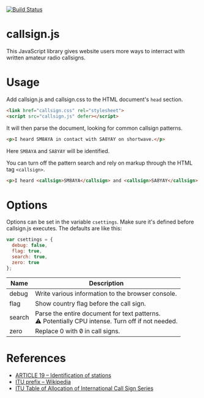 [![Build Status](https://travis-ci.org/Lominean/callsign.js.svg?branch=master)](https://travis-ci.org/Lominean/callsign.js)

# callsign.js
This JavaScript library gives website users more ways to interract with written amateur radio callsigns.

# Usage
Add callsign.js and callsign.css to the HTML document's `head` section.
```html
<link href="callsign.css" rel="stylesheet">
<script src="callsign.js" defer></script>
```

It will then parse the document, looking for common callsign patterns.
```html
<p>I heard SM8AYA in contact with SA8YAY on shortwave.</p>
```
Here `SM8AYA` and `SA8YAY` will be identified.

You can turn off the pattern search and rely on markup through the HTML tag `<callsign>`.
```html
<p>I heard <callsign>SM8AYA</callsign> and <callsign>SA8YAY</callsign> on shortwave.</p>
```

# Options
Options can be set in the variable `csettings`. Make sure it's defined before callsign.js executes. The defaults are like this:
```javascript
var csettings = {
  debug: false,
  flag: true,
  search: true,
  zero: true
};
```

| Name | Description |
| --- | --- |
| debug | Write various information to the browser console. |
| flag | Show country flag before the call sign. |
| search | Parse the entire document for text patterns.<br>⚠️ Potentially CPU intense. Turn off if not needed. |
| zero | Replace 0 with 0&#x0338; in call signs. |

# References
* [ARTICLE 19 – Identification of stations](http://life.itu.int/radioclub/rr/art19.pdf)
* [ITU prefix – Wikipedia](https://en.wikipedia.org/wiki/ITU_prefix)
* [ITU Table of Allocation of International Call Sign Series](https://www.arrl.org/international-call-sign-series)
